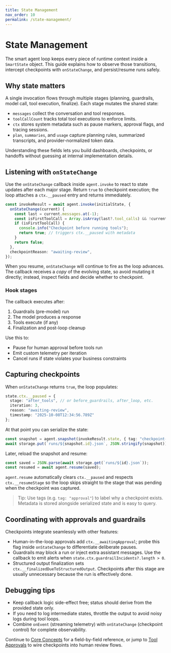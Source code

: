 ```yaml
---
title: State Management
nav_order: 10
permalink: /state-management/
---
```


# State Management

The smart agent loop keeps every piece of runtime context inside a `SmartState` object. This guide explains how to observe those transitions, intercept checkpoints with `onStateChange`, and persist/resume runs safely.

## Why state matters

A single invocation flows through multiple stages (planning, guardrails, model call, tool execution, finalize). Each stage mutates the shared state:

- `messages` collect the conversation and tool responses.
- `toolCallCount` tracks total tool executions to enforce limits.
- `ctx` stores system metadata such as pause markers, approval flags, and tracing sessions.
- `plan`, `summaries`, and `usage` capture planning rules, summarized transcripts, and provider-normalized token data.

Understanding these fields lets you build dashboards, checkpoints, or handoffs without guessing at internal implementation details.

## Listening with `onStateChange`

Use the `onStateChange` callback inside `agent.invoke` to react to state updates after each major stage. Return `true` to checkpoint execution; the loop attaches a `ctx.__paused` entry and returns immediately.

```ts
const invokeResult = await agent.invoke(initialState, {
  onStateChange(current) {
    const last = current.messages.at(-1);
    const isFirstToolCall = Array.isArray(last?.tool_calls) && !current.ctx?.__resumeStage;
    if (isFirstToolCall) {
      console.info("Checkpoint before running tools");
      return true; // triggers ctx.__paused with metadata
    }
    return false;
  },
  checkpointReason: "awaiting-review",
});
```

When you resume, `onStateChange` will continue to fire as the loop advances. The callback receives a *copy* of the evolving state, so avoid mutating it directly; instead, inspect fields and decide whether to checkpoint.

### Hook stages

The callback executes after:

1. Guardrails (pre-model) run
2. The model produces a response
3. Tools execute (if any)
4. Finalization and post-loop cleanup

Use this to:

- Pause for human approval before tools run
- Emit custom telemetry per iteration
- Cancel runs if state violates your business constraints

## Capturing checkpoints

When `onStateChange` returns `true`, the loop populates:

```ts
state.ctx.__paused = {
  stage: "after_tools", // or before_guardrails, after_loop, etc.
  iteration: 3,
  reason: "awaiting-review",
  timestamp: "2025-10-08T12:34:56.789Z"
};
```

At that point you can serialize the state:

```ts
const snapshot = agent.snapshot(invokeResult.state, { tag: "checkpoint-1" });
await storage.put(`runs/${snapshot.id}.json`, JSON.stringify(snapshot));
```

Later, reload the snapshot and resume:

```ts
const saved = JSON.parse(await storage.get(`runs/${id}.json`));
const resumed = await agent.resume(saved);
```

`agent.resume` automatically clears `ctx.__paused` and respects `ctx.__resumeStage` so the loop skips straight to the stage that was pending when the checkpoint was captured.

> Tip: Use tags (e.g. `tag: "approval"`) to label why a checkpoint exists. Metadata is stored alongside serialized state and is easy to query.

## Coordinating with approvals and guardrails

Checkpoints integrate seamlessly with other features:

- Human-in-the-loop approvals add `ctx.__awaitingApproval`; probe this flag inside `onStateChange` to differentiate deliberate pauses.
- Guardrails may block a run or inject extra assistant messages. Use the callback to emit alerts when `state.ctx.guardrailIncidents?.length > 0`.
- Structured output finalization sets `ctx.__finalizedDueToStructuredOutput`. Checkpoints after this stage are usually unnecessary because the run is effectively done.

## Debugging tips

- Keep callback logic side-effect free; status should derive from the provided state only.
- If you need to log intermediate states, throttle the output to avoid noisy logs during tool loops.
- Combine `onEvent` (streaming telemetry) with `onStateChange` (checkpoint control) for complete observability.

Continue to [Core Concepts](/core-concepts/#1-state-container) for a field-by-field reference, or jump to [Tool Approvals](/tool-approvals/) to wire checkpoints into human review flows.
